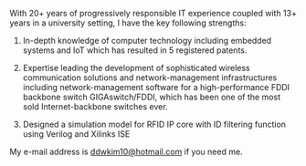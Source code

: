 <!---
- 👋 Hi, I’m @ddwkim10
- 👀 I’m interested in ...
- 🌱 I’m currently learning ...
- 💞️ I’m looking to collaborate on ...
- 📫 How to reach me ...
--->

<!---
ddwkim10/ddwkim10 is a ✨ special ✨ repository because its `README.md` (this file) appears on your GitHub profile.
You can click the Preview link to take a look at your changes.
--->

With 20+ years of progressively responsible IT experience coupled with 13+ years in a university setting, I have the key following strengths:

1. In-depth knowledge of computer technology including embedded systems and IoT which has resulted in 5 registered patents.

2. Expertise leading the development of sophisticated wireless communication solutions and network-management infrastructures 
   including network-management software for a high-performance FDDI backbone switch GIGAswitch/FDDI, which has been one of the 
   most sold Internet-backbone switches ever.

3. Designed a simulation model for RFID IP core with ID filtering function using Verilog and Xilinks ISE 

My e-mail address is ddwkim10@hotmail.com if you need me.
